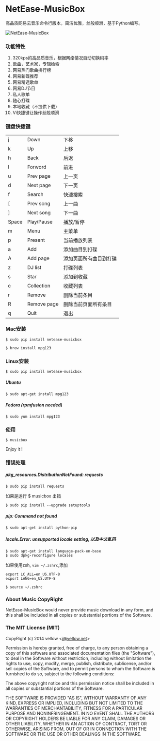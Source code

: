 NetEase-MusicBox
=================

高品质网易云音乐命令行版本，简洁优雅，丝般顺滑，基于Python编写。

![NetEase-MusicBox](http://i.imgur.com/J5353vK.gif)

### 功能特性

1. 320kps的高品质音乐，根据网络情况自动切换码率
2. 歌曲，艺术家，专辑检索
3. 网易热门歌曲排行榜
4. 网易新碟推荐
5. 网易精选歌单
6. 网易DJ节目
7. 私人歌单
8. 随心打碟
9. 本地收藏（不提供下载）
10. Vi快捷键让操作丝般顺滑

### 键盘快捷键

<table>
	<tr> <td>j</td> <td>Down</td> <td>下移</td> </tr>
	<tr> <td>k</td> <td>Up</td> <td>上移</td> </tr>
	<tr> <td>h</td> <td>Back</td> <td>后退</td> </tr>
	<tr> <td>l</td> <td>Forword</td> <td>前进</td> </tr>
	<tr> <td>u</td> <td>Prev page</td> <td>上一页</td> </tr>
	<tr> <td>d</td> <td>Next page</td> <td>下一页</td> </tr>
	<tr> <td>f</td> <td>Search</td> <td>快速搜索</td> </tr>
	<tr> <td>[</td> <td>Prev song</td> <td>上一曲</td> </tr>
	<tr> <td>]</td> <td>Next song</td> <td>下一曲</td> </tr>
	<tr> <td>Space</td> <td>Play/Pause</td> <td>播放/暂停</td> </tr>
	<tr> <td>m</td> <td>Menu</td> <td>主菜单</td> </tr>
	<tr> <td>p</td> <td>Present</td> <td>当前播放列表</td> </tr>
	<tr> <td>a</td> <td>Add</td> <td>添加曲目到打碟</td> </tr>
	<tr> <td>A</td> <td>Add page</td> <td>添加页面所有曲目到打碟</td> </tr>
	<tr> <td>z</td> <td>DJ list</td> <td>打碟列表</td> </tr>
	<tr> <td>s</td> <td>Star</td> <td>添加到收藏</td> </tr>
	<tr> <td>c</td> <td>Collection</td> <td>收藏列表</td> </tr>
	<tr> <td>r</td> <td>Remove</td> <td>删除当前条目</td> </tr>
	<tr> <td>R</td> <td>Remove page</td> <td>删除当前页面所有条目</td> </tr>
	<tr> <td>q</td> <td>Quit</td> <td>退出</td> </tr>
</table>


### Mac安装

	$ sudo pip install netease-musicbox

	$ brew install mpg123

### Linux安装

	$ sudo pip install netease-musicbox
##### Ubuntu
	$ sudo apt-get install mpg123
##### Fedora (rpmfusion needed)
	$ sudo yum install mpg123
	
### 使用

	$ musicbox

Enjoy it !


### 错误处理

##### pkg_resources.DistributionNotFound: requests  

	$ sudo pip install requests

如果是运行 $ musicbox 出错  

	$ sudo pip install --upgrade setuptools

##### pip: Command not found  

	$ sudo apt-get install python-pip

##### locale.Error: unsupported locale setting, 以及中文乱码

    $ sudo apt-get install language-pack-en-base
    $ sudo dpkg-reconfigure locales

如果使用zsh, `vim ~/.zshrc`,添加

    export LC_ALL=en_US.UTF-8
    export LANG=en_US.UTF-8

`$ source ~/.zshrc`

### About Music CopyRight

NetEase-MusicBox would never provide music download in any form, and this shall 
be included in all copies or substantial portions of the Software.   

### The MIT License (MIT)

CopyRight (c) 2014 vellow  &lt;<a href="mailto:i@vellow.net">i@vellow.net</a>&gt;

Permission is hereby granted, free of charge, to any person obtaining a copy
of this software and associated documentation files (the "Software"), to deal
in the Software without restriction, including without limitation the rights
to use, copy, modify, merge, publish, distribute, sublicense, and/or sell
copies of the Software, and to permit persons to whom the Software is
furnished to do so, subject to the following conditions:

The above copyright notice and this permission notice shall be included in
all copies or substantial portions of the Software.

THE SOFTWARE IS PROVIDED "AS IS", WITHOUT WARRANTY OF ANY KIND, EXPRESS OR
IMPLIED, INCLUDING BUT NOT LIMITED TO THE WARRANTIES OF MERCHANTABILITY,
FITNESS FOR A PARTICULAR PURPOSE AND NONINFRINGEMENT. IN NO EVENT SHALL THE
AUTHORS OR COPYRIGHT HOLDERS BE LIABLE FOR ANY CLAIM, DAMAGES OR OTHER
LIABILITY, WHETHER IN AN ACTION OF CONTRACT, TORT OR OTHERWISE, ARISING FROM,
OUT OF OR IN CONNECTION WITH THE SOFTWARE OR THE USE OR OTHER DEALINGS IN
THE SOFTWARE.

